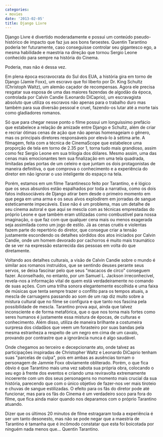 ```yaml
---
categories:
- movies
date: '2013-02-05'
title: Django Livre
---
```


Django Livre é divertido moderadamente e possui um conteúdo pseudo-histórico de impacto que faz jus aos bons faroestes. Quentin Tarantino poderia ter futuramente, caso conseguisse controlar seu gigantesco ego, a mesma habilidade e maestria na direção que tornou Sergio Leone conhecido para sempre na história do Cinema.

Poderia, mas não é dessa vez.

Em plena época escravocrata do Sul dos EUA, a história gira em torno de Django (Jamie Foxx), um escravo que foi liberto por Dr. King Schultz (Christoph Waltz), um alemão caçador de recompensas. Agora ele precisa resgatar sua esposa de uma das maiores fazendas de algodão da época, controlada por Calvin Candie (Leonardo DiCaprio), um escravagista absoluto que utiliza os escravos não apenas para o trabalho duro mas também para sua diversão pessoal e cruel, fazendo-os lutar até a morte tais como gladiadores romanos.

Só que para chegar nesse ponto o filme possui um longuíssimo prefácio que estabelece a relação de amizade entre Django e Schultz, além de criar e recriar ótimas cenas de ação que não apenas homenageiam o gênero, mas os principais diretores responsáveis por elevá-lo à sétima arte. A filmagem, feita com a técnica de CinemaScope que estabelece uma proporção de tela em torno de 2.35 por 1, torna tudo mais grandioso, assim como fez Sergio Leone em sua trilogia dos dólares. Mesmo assim, uma das cenas mais emocionantes tem sua finalização em uma tela quadrada, limitadas pelas portas de um celeiro e que juntam os dois protagonistas de maneira definitiva, o que comprova o conhecimento e a experiência do diretor em não ignorar o uso inteligente do espaço na tela.

Porém, estamos em um filme Tarantinesco feito por Tarantino, e é lógico que os seus absurdos estão espalhados por toda a narrativa, como os dois fatos indissociáveis de Django atirar bem desde o primeiro momento em que pega em uma arma e os seus alvos explodirem em jorradas de sangue esteticamente impecáveis. Esse não é um problema, mas um detalhe de seu cinema autoral e que aqui se mescla com as técnicas emprestadas do próprio Leone e que também eram utilizadas como combustível para nossa imaginação, o que faz com que qualquer cena mais ou menos exagerada seja assimilada como um jogo de estilo. Já as cenas cruéis e violentas fazem parte do repertório do diretor, que consegue criar a tensão justamente escondendo os detalhes sórdidos dos atos iniciados por Calvin Candie, onde um homem devorado por cachorros é muito mais traumático de se ver na expressão estarrecida das pessoas em volta do que diretamente.

Voltando aos detalhes culturais, a visão de Calvin Candie sobre o mundo é similar aos romanos instruídos, que se sentindo deuses perante seus servos, se deixa fascinar pelo que seus "macacos de circo" conseguem fazer. Aconselhado, no entanto, por um Samuel L. Jackson irreconhecível, revela-nos a informação vital de quem está verdadeiramente no comando de suas ações. Com uma trilha sonora elegantemente escolhida e uma faixa de músicas que tenta sempre trazer o conflito para os tempos atuais, a mescla de carruagens passando ao som de um rap diz muito sobre a mistura cultural que no filme se configura e que tanto nos fascina pela possibilidade de mescla. Tarantino prova aqui, ainda que talvez inconsciente e de forma metafórica, que o que nos torna mais fortes como seres humanos é justamente essa mistura de épocas, de culturas e conhecimento. Além disso, utiliza de maneira brilhante a costumeira surpresa dos cidadãos que veem um forasteiro por suas bandas pela mesma estranheza a respeito de um negro em cima de um cavalo, provando por contrastre que a ignorância nunca é algo saudável.

Onde chegamos ao terceiro e decepcionante ato, onde talvez as participações inspiradas de Christopher Waltz e Leonardo DiCaprio tenham suas "parcelas de culpa", pois em ambas as ausências tornam o personagem de Jammie Foxx obviamente obliterado. Porém, o que fica óbvio é que Tarantino mais uma vez sabota sua própria obra, colocando o seu ego à frente dos eventos e criando uma reviravolta extremamente incoerente com um dos seus personagens no momento mais crucial da sua história, parecendo que com o único objetivo de fazer-nos ver mais tiroteio e chuvas de sangue estilizadas. O efeito para os fãs do diretor pode até funcionar, mas para os fãs do Cinema é um verdadeiro soco para fora do filme, que fica ainda maior quando nos deparamos com o próprio Tarantino atuando.

Dizer que os últimos 20 minutos de filme estragaram toda a experiência é ser um tanto desonesto, mas não se pode negar que a maestria de Tarantino é tamanha que é incômodo constatar que esta foi boicotada por ninguém nada menos que... Quentin Tarantino.